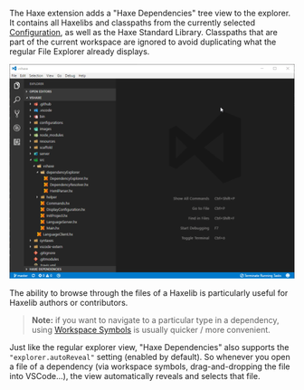 The Haxe extension adds a "Haxe Dependencies" tree view to the explorer. It contains all Haxelibs and classpaths from the currently selected [Configuration](https://github.com/vshaxe/vshaxe/wiki/Configuration#configurations-and-display-server), as well as the Haxe Standard Library. Classpaths that are part of the current workspace are ignored to avoid duplicating what the regular File Explorer already displays.

![](images/dependency-explorer/tree-view.gif)

The ability to browse through the files of a Haxelib is particularly useful for Haxelib authors or contributors.

> **Note:** if you want to navigate to a particular type in a dependency, using [Workspace Symbols](https://github.com/vshaxe/vshaxe/wiki/Workspace-Symbols) is usually quicker / more convenient.

Just like the regular explorer view, "Haxe Dependencies" also supports the `"explorer.autoReveal"` setting (enabled by default). So whenever you open a file of a dependency (via workspace symbols, drag-and-dropping the file into VSCode...), the view automatically reveals and selects that file.